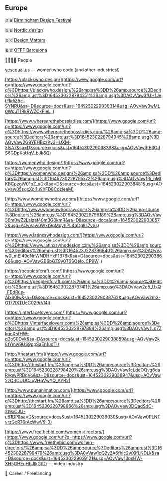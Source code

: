 ## Europe

🇬🇧 [Birmingham Design Festival](https://www.google.com/url?q=https://www.google.com/url?q%3Dhttps://birminghamdesignfestival.org.uk/%26amp;sa%3DD%26amp;source%3Deditors%26amp;ust%3D1645230228790032%26amp;usg%3DAOvVaw0F4DAP1qtNpCvzNiO0DkTQ&sa=D&source=docs&ust=1645230229037805&usg=AOvVaw2WzQOiJcDKPVFZq38FXeM6)

🇸🇪 [Nordic.design](https://www.google.com/url?q=https://www.google.com/url?q%3Dhttps://nordic.design/%26amp;sa%3DD%26amp;source%3Deditors%26amp;ust%3D1645230228790729%26amp;usg%3DAOvVaw2WiiRJPWMcvLipjY6geMR9&sa=D&source=docs&ust=1645230229037889&usg=AOvVaw1QKUO6eM46mahUmYiik1Pa)

🇩🇰 [Design Matters](https://www.google.com/url?q=https://www.google.com/url?q%3Dhttps://designmatters.io/%26amp;sa%3DD%26amp;source%3Deditors%26amp;ust%3D1645230228791448%26amp;usg%3DAOvVaw1WvcsjtJLpoBogTydWVHI0&sa=D&source=docs&ust=1645230229037971&usg=AOvVaw3T5ts3PFaOQlW3rvoh79Q0)

🇪🇸 [OFFF Barcelona](https://www.google.com/url?q=https://www.google.com/url?q%3Dhttp://offf.barcelona%26amp;sa%3DD%26amp;source%3Deditors%26amp;ust%3D1645230228792135%26amp;usg%3DAOvVaw0_wTzpWNFKl-272XBNyneB&sa=D&source=docs&ust=1645230229038055&usg=AOvVaw1giHe-ZSq8H903bB8r2EzS)

👨‍👩‍👧‍👦 People

[yesequal.us](https://www.google.com/url?q=https://www.google.com/url?q%3Dhttp://www.yesequal.us/search/?_sft_specialties%253Dprogramming-dev%26amp;sa%3DD%26amp;source%3Deditors%26amp;ust%3D1645230228793526%26amp;usg%3DAOvVaw0gvgrifgFlwcQ5z3RTp50S&sa=D&source=docs&ust=1645230229038211&usg=AOvVaw2AWVRxEGJ81tSb0q3rCGGl) — women who code (and other industries!)

[https://blackswho.design/](https://www.google.com/url?q=https://www.google.com/url?q%3Dhttps://blackswho.design/%26amp;sa%3DD%26amp;source%3Deditors%26amp;ust%3D1645230228794251%26amp;usg%3DAOvVaw3fUH1JetFlidiZ5e-SYNRU&sa=D&source=docs&ust=1645230229038314&usg=AOvVaw3wML0WcuT1RkRWZCkFIeL_)

[https://www.wherearethebossladies.com/](https://www.google.com/url?q=https://www.google.com/url?q%3Dhttps://www.wherearethebossladies.com/%26amp;sa%3DD%26amp;source%3Deditors%26amp;ust%3D1645230228794945%26amp;usg%3DAOvVaw2G9YEHBczKy3HUXM-3IsA7&sa=D&source=docs&ust=1645230229038398&usg=AOvVaw3tE3OdS6GDpKoUqV_bJk6Q)

[https://womenwho.design/](https://www.google.com/url?q=https://www.google.com/url?q%3Dhttps://womenwho.design/%26amp;sa%3DD%26amp;source%3Deditors%26amp;ust%3D1645230228795572%26amp;usg%3DAOvVaw1Rj_nMfKBCpzgW01pZ_xDk&sa=D&source=docs&ust=1645230229038481&usg=AOvVaw05sqxXoi1u9hFD8CdzleeM)

[http://www.womenwhodraw.com/](https://www.google.com/url?q=https://www.google.com/url?q%3Dhttp://www.womenwhodraw.com/%26amp;sa%3DD%26amp;source%3Deditors%26amp;ust%3D1645230228796189%26amp;usg%3DAOvVaw30m0wZ2LsIzaf48m3G0kmR&sa=D&source=docs&ust=1645230229038572&usg=AOvVaw0Wxf9qMuyhPL4qDgBs7v6s)

[https://www.latinxswhodesign.com/](https://www.google.com/url?q=https://www.google.com/url?q%3Dhttps://www.latinxswhodesign.com/%26amp;sa%3DD%26amp;source%3Deditors%26amp;ust%3D1645230228796840%26amp;usg%3DAOvVaw0LmEI49dNnWNDHHxF1B78k&sa=D&source=docs&ust=1645230229038666&usg=AOvVaw2B6bGZ9y0T6SQeIoLCP9W_)

[https://peopleofcraft.com/](https://www.google.com/url?q=https://www.google.com/url?q%3Dhttps://peopleofcraft.com/%26amp;sa%3DD%26amp;source%3Deditors%26amp;ust%3D1645230228797411%26amp;usg%3DAOvVaw2q5_UxQ_FBdRus-Aix60lw&sa=D&source=docs&ust=1645230229038762&usg=AOvVaw2m3-O177lXTUeG029rVl4i)

[https://interfacelovers.com/](https://www.google.com/url?q=https://www.google.com/url?q%3Dhttps://interfacelovers.com/%26amp;sa%3DD%26amp;source%3Deditors%26amp;ust%3D1645230228797884%26amp;usg%3DAOvVaw1Lo7ZkqeX5fHW-q3oS0Dvk&sa=D&source=docs&ust=1645230229038859&usg=AOvVaw2k8tYmw9US9gpSaEn1udTI)

[http://thestart.fm/](https://www.google.com/url?q=https://www.google.com/url?q%3Dhttp://thestart.fm/%26amp;sa%3DD%26amp;source%3Deditors%26amp;ust%3D1645230228798420%26amp;usg%3DAOvVaw1cLdeOQvg6daRvqwPRBqVo&sa=D&source=docs&ust=1645230229038947&usg=AOvVaw2zQRCUUCJoVHqVwYQ_AYB2)

[http://www.punanimation.com/](https://www.google.com/url?q=https://www.google.com/url?q%3Dhttp://thestart.fm/%26amp;sa%3DD%26amp;source%3Deditors%26amp;ust%3D1645230228798966%26amp;usg%3DAOvVaw0DQadSdC-3t9xOJU-u61DP&sa=D&source=docs&ust=1645230229039030&usg=AOvVaw0PLNTvrzGcR76rAcWwV9-3)

[https://www.freethebid.com/women-directors/](https://www.google.com/url?q=https://www.google.com/url?q%3Dhttps://www.freethebid.com/women-directors/%26amp;sa%3DD%26amp;source%3Deditors%26amp;ust%3D1645230228799479%26amp;usg%3DAOvVaw1cQ2y2A6fhlc2wXlfLNDLk&sa=D&source=docs&ust=1645230229039121&usg=AOvVaw13psHW-XH5GHEqHbJlkGtD) — video industry

💼 Career / Freelancing